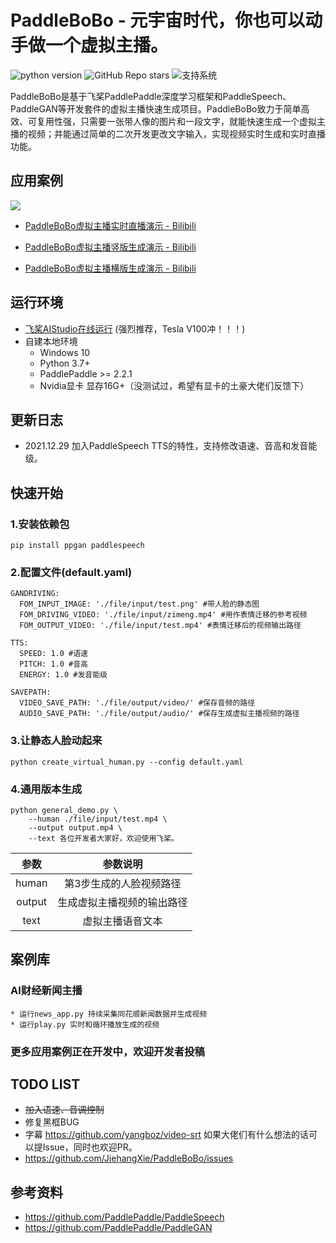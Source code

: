 # PaddleBoBo - 元宇宙时代，你也可以动手做一个虚拟主播。
![python version](https://img.shields.io/badge/python-3.7+-orange.svg)
![GitHub Repo stars](https://img.shields.io/github/stars/JiehangXie/PaddleBoBo)
![支持系统](https://img.shields.io/badge/支持系统-Win/Linux/MAC-9cf)  

PaddleBoBo是基于飞桨PaddlePaddle深度学习框架和PaddleSpeech、PaddleGAN等开发套件的虚拟主播快速生成项目。PaddleBoBo致力于简单高效、可复用性强，只需要一张带人像的图片和一段文字，就能快速生成一个虚拟主播的视频；并能通过简单的二次开发更改文字输入，实现视频实时生成和实时直播功能。

## 应用案例

![](https://ai-studio-static-online.cdn.bcebos.com/2562494f3e754bcf9e21ce0bc9cf7c6d997f34faf3604d0c84866ccdac36b3e0)

 - [PaddleBoBo虚拟主播实时直播演示 - Bilibili](https://www.bilibili.com/video/BV1xL4y1n7rH?share_source=copy_web)

 - [PaddleBoBo虚拟主播竖版生成演示 - Bilibili](https://www.bilibili.com/video/BV1aP4y1H7qi?share_source=copy_web)

 - [PaddleBoBo虚拟主播横版生成演示 - Bilibili](https://www.bilibili.com/video/BV1uu411S79J?share_source=copy_web)

## 运行环境
* [飞桨AIStudio在线运行](https://aistudio.baidu.com/aistudio/projectdetail/3280614?contributionType=1&shared=1) (强烈推荐，Tesla V100冲！！！)
* 自建本地环境
  * Windows 10
  * Python 3.7+
  * PaddlePaddle >= 2.2.1
  * Nvidia显卡 显存16G+（没测试过，希望有显卡的土豪大佬们反馈下）

## 更新日志
- 2021.12.29 加入PaddleSpeech TTS的特性，支持修改语速、音高和发音能级。

## 快速开始
### 1.安装依赖包
```
pip install ppgan paddlespeech
```
### 2.配置文件(default.yaml)
```
GANDRIVING:
  FOM_INPUT_IMAGE: './file/input/test.png' #带人脸的静态图
  FOM_DRIVING_VIDEO: './file/input/zimeng.mp4' #用作表情迁移的参考视频
  FOM_OUTPUT_VIDEO: './file/input/test.mp4' #表情迁移后的视频输出路径

TTS:
  SPEED: 1.0 #语速
  PITCH: 1.0 #音高
  ENERGY: 1.0 #发音能级

SAVEPATH:
  VIDEO_SAVE_PATH: './file/output/video/' #保存音频的路径
  AUDIO_SAVE_PATH: './file/output/audio/' #保存生成虚拟主播视频的路径
```
### 3.让静态人脸动起来
```
python create_virtual_human.py --config default.yaml
```
### 4.通用版本生成

```
python general_demo.py \
    --human ./file/input/test.mp4 \
    --output output.mp4 \
    --text 各位开发者大家好，欢迎使用飞桨。
```

| 参数 | 参数说明 |
| :---: | :---: |
| human | 第3步生成的人脸视频路径 |
| output | 生成虚拟主播视频的输出路径 |
| text | 虚拟主播语音文本 |

## 案例库
### AI财经新闻主播
    * 运行news_app.py 持续采集同花顺新闻数据并生成视频
    * 运行play.py 实时和循环播放生成的视频
### 更多应用案例正在开发中，欢迎开发者投稿

## TODO LIST
 - ~~加入语速、音调控制~~
 - 修复黑框BUG  
 - 字幕 https://github.com/yangboz/video-srt
如果大佬们有什么想法的话可以提Issue，同时也欢迎PR。
 - https://github.com/JiehangXie/PaddleBoBo/issues

## 参考资料
 - https://github.com/PaddlePaddle/PaddleSpeech
 - https://github.com/PaddlePaddle/PaddleGAN
